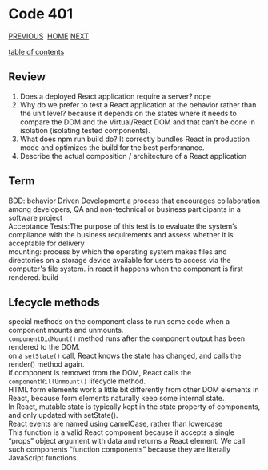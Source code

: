 # Code 401

[PREVIOUS](https://dinaalsaid.github.io/code401reading/class-26) &nbsp;[HOME](https://dinaalsaid.github.io/reading-notes/)&nbsp;[NEXT](https://dinaalsaid.github.io/code401reading/class-28)

[table of contents](https://dinaalsaid.github.io/code401reading/)

## Review

1. Does a deployed React application require a server?
nope  
2. Why do we prefer to test a React application at the behavior rather than the unit level?
because it depends on the states where it needs to compare the DOM and the Virtual/React DOM and that can't be done in isolation (isolating tested components).
3. What does npm run build do?
It correctly bundles React in production mode and optimizes the build for the best performance.  
4. Describe the actual composition / architecture of a React application

## Term

BDD: behavior Driven Development.a process that encourages collaboration among developers, QA and non-technical or business participants in a software project  
Acceptance Tests:The purpose of this test is to evaluate the system’s compliance with the business requirements and assess whether it is acceptable for delivery  
mounting: process by which the operating system makes files and directories on a storage device available for users to access via the computer's file system. in react it happens when the component is first rendered.
build  

## Lfecycle methods

special methods on the component class to run some code when a component mounts and unmounts.  
`componentDidMount()` method runs after the component output has been rendered to the DOM.  
on a `setState()` call, React knows the state has changed, and calls the render() method again.  
if component is removed from the DOM, React calls the `componentWillUnmount()` lifecycle method.  
HTML form elements work a little bit differently from other DOM elements in React, because form elements naturally keep some internal state.  
In React, mutable state is typically kept in the state property of components, and only updated with setState().  
React events are named using camelCase, rather than lowercase  
This function is a valid React component because it accepts a single “props” object argument with data and returns a React element. We call such components “function components” because they are literally JavaScript functions.